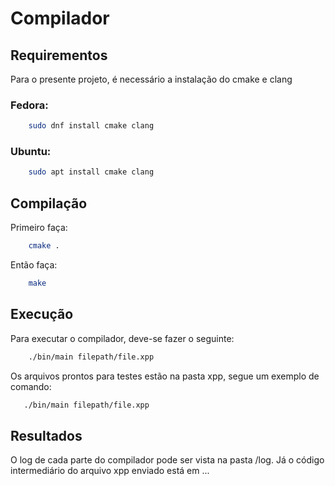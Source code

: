 # Compilador

## Requirementos

Para o presente projeto, é necessário a instalação do cmake e clang

### Fedora:

```bash
    sudo dnf install cmake clang
```

### Ubuntu:
```bash
    sudo apt install cmake clang
```

## Compilação

Primeiro faça:
```bash
    cmake .
```

Então faça:
```bash
    make
```

## Execução

Para executar o compilador, deve-se fazer o seguinte:
```bash
    ./bin/main filepath/file.xpp
```

Os arquivos prontos para testes estão na pasta xpp, segue um exemplo de comando:
```bash
   ./bin/main filepath/file.xpp
```

## Resultados

O log de cada parte do compilador pode ser vista na pasta /log.
Já o código intermediário do arquivo xpp enviado está em ...